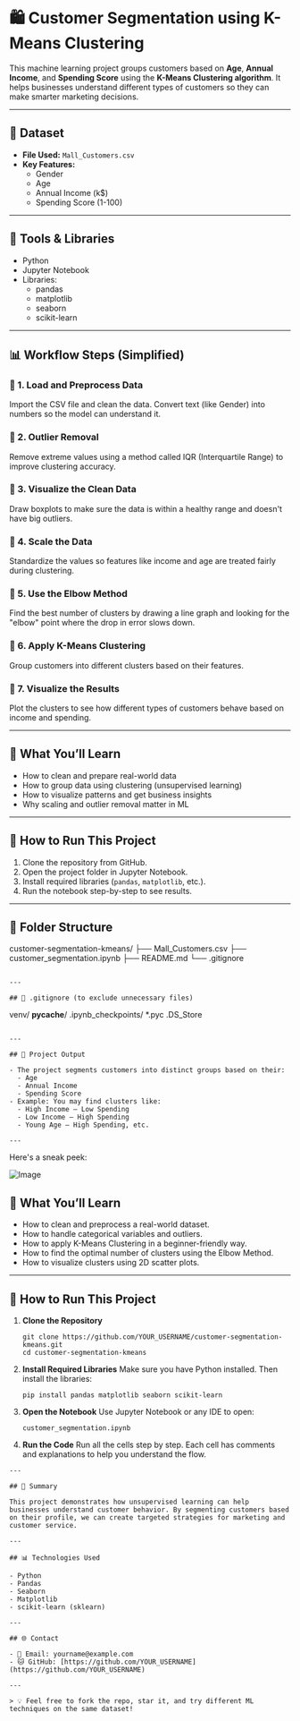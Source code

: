 # 🛍️ Customer Segmentation using K-Means Clustering

This machine learning project groups customers based on **Age**, **Annual Income**, and **Spending Score** using the **K-Means Clustering algorithm**. It helps businesses understand different types of customers so they can make smarter marketing decisions.

---

## 📁 Dataset

- **File Used:** `Mall_Customers.csv`
- **Key Features:**
  - Gender
  - Age
  - Annual Income (k$)
  - Spending Score (1-100)

---

## 🧰 Tools & Libraries

- Python
- Jupyter Notebook
- Libraries:
  - pandas
  - matplotlib
  - seaborn
  - scikit-learn

---

## 📊 Workflow Steps (Simplified)

### 🔹 1. Load and Preprocess Data
Import the CSV file and clean the data. Convert text (like Gender) into numbers so the model can understand it.

### 🔹 2. Outlier Removal
Remove extreme values using a method called IQR (Interquartile Range) to improve clustering accuracy.

### 🔹 3. Visualize the Clean Data
Draw boxplots to make sure the data is within a healthy range and doesn't have big outliers.

### 🔹 4. Scale the Data
Standardize the values so features like income and age are treated fairly during clustering.

### 🔹 5. Use the Elbow Method
Find the best number of clusters by drawing a line graph and looking for the "elbow" point where the drop in error slows down.

### 🔹 6. Apply K-Means Clustering
Group customers into different clusters based on their features.

### 🔹 7. Visualize the Results
Plot the clusters to see how different types of customers behave based on income and spending.

---

## 📌 What You’ll Learn

- How to clean and prepare real-world data
- How to group data using clustering (unsupervised learning)
- How to visualize patterns and get business insights
- Why scaling and outlier removal matter in ML

---

## 🚀 How to Run This Project

1. Clone the repository from GitHub.
2. Open the project folder in Jupyter Notebook.
3. Install required libraries (`pandas`, `matplotlib`, etc.).
4. Run the notebook step-by-step to see results.

---

## 📁 Folder Structure


customer-segmentation-kmeans/
├── Mall_Customers.csv
├── customer_segmentation.ipynb
├── README.md
└── .gitignore
```

---

## 📂 .gitignore (to exclude unnecessary files)

```
venv/
__pycache__/
.ipynb_checkpoints/
*.pyc
.DS_Store
```

---

## 🌟 Project Output

- The project segments customers into distinct groups based on their:
  - Age
  - Annual Income
  - Spending Score
- Example: You may find clusters like:
  - High Income – Low Spending
  - Low Income – High Spending
  - Young Age – High Spending, etc.

---
```
Here's a sneak peek:

![Image](https://github.com/user-attachments/assets/9341a732-0ccc-4db2-9f86-9ab21c83bd5b)





## 🧠 What You’ll Learn

- How to clean and preprocess a real-world dataset.
- How to handle categorical variables and outliers.
- How to apply K-Means Clustering in a beginner-friendly way.
- How to find the optimal number of clusters using the Elbow Method.
- How to visualize clusters using 2D scatter plots.

---

## 🚀 How to Run This Project

1. **Clone the Repository**
   ```
   git clone https://github.com/YOUR_USERNAME/customer-segmentation-kmeans.git
   cd customer-segmentation-kmeans
   ```

2. **Install Required Libraries**
   Make sure you have Python installed. Then install the libraries:
   ```
   pip install pandas matplotlib seaborn scikit-learn
   ```

3. **Open the Notebook**
   Use Jupyter Notebook or any IDE to open:
   ```
   customer_segmentation.ipynb
   ```

4. **Run the Code**
   Run all the cells step by step. Each cell has comments and explanations to help you understand the flow.
```
---

## 📌 Summary

This project demonstrates how unsupervised learning can help businesses understand customer behavior. By segmenting customers based on their profile, we can create targeted strategies for marketing and customer service.

---

## 📊 Technologies Used

- Python
- Pandas
- Seaborn
- Matplotlib
- scikit-learn (sklearn)

---

## 🌐 Contact

- 📧 Email: yourname@example.com  
- 🐱 GitHub: [https://github.com/YOUR_USERNAME](https://github.com/YOUR_USERNAME)

---

> 💡 Feel free to fork the repo, star it, and try different ML techniques on the same dataset!
